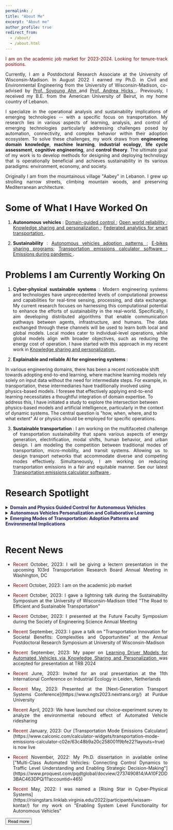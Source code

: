 ```yaml
---
permalink: /
title: "About Me"
excerpt: "About me"
author_profile: true
redirect_from: 
  - /about/
  - /about.html
---
```


<p align="justify"> <span style="color:darkred"> I am on the academic job market for 2023-2024. Looking for tenure-track positions.</span> </p>

<p align="justify"> Currently, I am a Postdoctoral Research Associate at the University of Wisconsin-Madison. In August 2022 I earned my Ph.D. in Civil and Environmental Engineering from the University of Wisconsin-Madison, co-advised by <a href="https://directory.engr.wisc.edu/cee/Faculty/Ahn_Soyoung/" target=_blank> Prof. Soyoung Ahn </a> and <a href="https://directory.engr.wisc.edu/cee/Faculty/Hicks_Andrea/" target=_blank> Prof. Andrea Hicks </a>. Previously, I received my B.E. from the American University of Beirut, in my home country of Lebanon. </p>

<p align="justify"> I specialize in the operational analysis and sustainability implications of emerging technologies -- with a specific focus on transportation. My research lies in various aspects of learning, analysis, and control of emerging technologies particularly addressing challenges posed by automation, connectivity, and complex behavior within their adoption ecosystem. To solve these challenges, my work draws from <b>engineering domain knowledge</b>, <b>machine learning</b>, <b>industrial ecology</b>, <b>life cycle assessment</b>, <b>cognitive engineering</b>, and <b>control theory</b>. The ultimate goal of my work is to develop methods for designing and deploying technology that is operationally beneficial and achieves sustainability in its various paradigms: environment, economy, and society. </p>

<p align="justify"> Originally I am from the mountainous village "Aabey" in Lebanon. I grew up strolling narrow streets, climbing mountain woods, and preserving Mediterranean architecture. </p>

Some of What I Have Worked On 
======
1. <p align="justify"> <b> Autonomous vehicles </b>: <a href="https://www.sciencedirect.com/science/article/pii/S0968090X21001844"> Domain-guided control </a>; <a href="https://papers.ssrn.com/sol3/papers.cfm?abstract_id=4370172"> Open world reliability </a>; <a href="https://arxiv.org/abs/2308.16870"> Knowledge sharing and personalization </a>; <a href="https://ieeexplore.ieee.org/abstract/document/9611259"> Federated analytics for smart transportation </a>.</p>
2. <p align="justify"> <b> Sustainability </b>: <a href="https://iopscience.iop.org/article/10.1088/1748-9326/abf6f4/meta"> Autonomous vehicles adoption patterns </a>; <a href="https://iopscience.iop.org/article/10.1088/2634-4505/ac7c8b/meta"> E-bikes sharing programs</a>; <a href="https://sites.google.com/view/cheeseburgercalculator/home"> Transportation emissions calculator software </a>; <a href="https://iopscience.iop.org/article/10.1088/2634-4505/ac9a68/meta"> Emissions during pandemic </a>.</p>

Problems I am Currently Working On  
======
1. <p align="justify"> <b> Cyber-physical sustainable systems </b>: Modern engineering systems and technologies have unprecedented levels of computational prowess and capabilities for real-time sensing, processing, and data exchange. My current research focuses on harnessing this computational potential to enhance the efforts of sustainability in the real-world. Specifically, I aim developing distributed algorithms that enable communication pathways between agents, infrastructure, and humans. The data exchanged through these channels will be used to learn both local and global models. Local modes cater to individual-level operations, while global models align with broader objectives, such as reducing the energy cost of operation. I have started with this approach in my recent work in <a href="https://arxiv.org/abs/2308.16870"> Knowledge sharing and personalization </a>. </p> 

2. <p align="justify"> <b> Explainable and reliable AI for engineering systems </b>: 
In various engineering domains, there has been a recent noticeable shift towards adopting end-to-end learning, where machine learning models rely solely on input data without the need for intermediate steps. For example, in transportation, these intermediaries have traditionally involved using physics-based models. I foresee that effectively applying end-to-end learning necessitates a thoughtful integration of domain expertise. To address this, I have initiated a study to explore the intersection between physics-based models and artificial intelligence, particularly in the context of dynamic systems. The central question is "how, when, where, and to what extent" AI or physics should be employed for specific operations.</p>

3. <p align="justify"> <b> Sustainable transportation </b>: I am working on the multifaceted challenge of transportation sustainability that spans various aspects of energy generation, electrification, modal shifts, human behavior, and urban design. I am modeling the competition between traditional modes of transportation, micro-mobility, and transit systems. Allowing us to design transport networks that accommodate diverse and competing modes effectively. Simultaneously, I am working on reducing transportation emissions in a fair and equitable manner. See our latest <a href="https://sites.google.com/view/cheeseburgercalculator/home"> Transportation emissions calculator software </a>.</p>

Research Spotlight
======

<details>

<summary><b><span style="color:MidnightBlue"> Domain and Physics Guided Control for Autonomous Vehicles </span></b></summary>

<h3> I. From Control Algorithm to Traffic Dynamics <a href="https://www.sciencedirect.com/science/article/pii/S0968090X21001844"> [Paper Link] </a></h3>
<center>
  <img src="../images/r1.jpg" width="100%" />
</center>

<p align="justify"> AVs are typically designed with a focus on individual vehicle performance, and little attention to traffic behavior in terms of stability and efficiency. In this work, we formulate an intuitive physics-based response function that is capable of translating AV control algorithm and parameters into traffic-level dynamics. Allowing us to specify the control design of an AV in wats that consider traffic-level performance. </p>

<h3> II. Expected Performance vs. Real-world Performance: Addressing Real-world Uncertainties <a href="https://arxiv.org/abs/2210.13683"> [Paper Link] </a> </h3>
<center>
  <img src="../images/r2.png" width="80%" />
</center>

<p align="justify"> In the real-world AVs operate under complex environments where they are expected to be exposed to exogenous and endogenous uncertainties. A major challenge lies in the complexity of integrating these uncertainties into the control system and the design of the AV as it is often hard to formulate an analytical representation of them. Tn this work, we propose a methodology to estimate uncertainties in AV's driver model - specifically those related to vehicular dynamics - and preserve a desired performance from the AV against real-world uncertainties that are unaccounted for. Our methodology uses three sequential components: (i) Stochastic Gradient Langevin Dynamics (SGLD) is used to estimate parameter uncertainty in real-time relying only on AV onboard sensor data, (ii) dynamic monitoring of the driver model performance (stability, safety, and traffic implications), and (iii) strategic actions for adjustments in driver model if anomaly is detected. </p>

</details>


<details>
<summary><b><span style="color:MidnightBlue"> Autonomous Vehicles Personalization and Collaborative Learning </span></b> </summary>
<center>
  <img src="../images/r3.png" width="80%" />
</center>

<p align="justify"> In this work, we present a training framework for learning AVs driver models via knowledge sharing between different vehicles and personalization. In our collaborative scheme, vehicles borrow strength from each others while retaining a personalized model tailored to the vehicle's unique properties and conditions. We adopt a federated learning algorithm that circumvents the need to share raw data between vehicle. </p>

<p align="justify"> This approach allows to train safer and more reliable AVs, while retaining a desired personalized behavior for each unique vehicle. Read more about out work here <a href="https://arxiv.org/abs/2210.13683"> [Paper Link] </a> </p>

</details>


<details>
<summary><b><span style="color:MidnightBlue"> Emerging Modes of Transportation: Adoption Patterns and Environmental Implications </span></b></summary>

<h3> I. Autonomous Vehicle Adoption and Environmental Implications <a href="https://iopscience.iop.org/article/10.1088/1748-9326/abf6f4/meta"> [Paper Link] </a></h3>
<center>
  <img src="../images/r4.png" width="70%" />
</center>

<p align="justify"> The adoption of Autonomous Vehicles as a viable mode of transportation comes with an complex web of modal shifts and travel behavior. We find that this technology enjoys a level of attractiveness by different users that can induce a modal shift away from traditional modes of transportation as transit, or personal vehicles. This translates to an increase in environmental impacts across different categories: energy consumption, greenhouse gas emissions, particulate matter, sulfur and nitrogen oxides. </p>

<p align="justify"> Adopting electric autonomous vehicles can offset the increase in emissions however it is dependent on two main factors: (i) adoption rate, and (ii) electricity generation mix. </p>

<h3> II. E-bikes Adoption and Environmental Implications <a href="https://iopscience.iop.org/article/10.1088/2634-4505/ac7c8b/meta"> [Paper Link] </a></h3>
<center>
  <img src="../images/r5.png" width="70%" />
</center>

<p align="justify"> We analyze the ability of an E-bike sharing program in reducing environmental emissions of the transportation system. Based on a mode choice model informed from revealed and stated preference survey, we show that E-bikes are able to compete for ridership. Specifically, E-bikes can attract users away from personal vehicles in trip distances between 1-2.5 miles, resulting in a reduction in overall emissions. </p>

</details><br>

Recent News
======
* <p align="justify"> <span style="color:darkred"> Recent </span> October, 2023: I will be giving a lectern presentation in the upcoming 103rd Transportation Research Board Annual Meeting in Washington, DC </p>
* <p align="justify"> <span style="color:darkred"> Recent </span> October, 2023: I am on the academic job market </p>
* <p align="justify"> <span style="color:darkred"> Recent </span> October, 2023: I gave a lightning talk during the Sustainability Symposium at the University of Wisconsin-Madison titled "The Road to Efficient and Sustainable Transportation" </p>
* <p align="justify"> <span style="color:darkred"> Recent </span> October, 2023: I presented at the Future Faculty Symposium during the Society of Engineering Science Annual Meeting </p>
* <p align="justify"> <span style="color:darkred"> Recent </span> September, 2023: I gave a talk on "Transportation Innovation for Societal Benefits: Complexities and Opportunities" at the Annual Postdoctoral Research Symposium at University of Wisconsin-Madison </p>
* <p align="justify"> <span style="color:darkred"> Recent </span> September, 2023: My paper on <a href="https://arxiv.org/abs/2308.16870"> Learning Driver Models for Automated Vehicles via Knowledge Sharing and Personalization </a> was accepted for presentation at TRB 2024 </p>
* <p align="justify"> <span style="color:darkred"> Recent </span> June, 2023: Invited for an oral presentation at the 11th International Conference on Industrial Ecology in Leiden, Netherlands </p>
* <p align="justify"> <span style="color:darkred"> Recent </span> May, 2023: Presented at the [Next-Generation Transport Systems Conference](https://www.ngts2023.nextrans.org/) at Purdue University </p>
* <p align="justify"> <span style="color:darkred"> Recent </span> April, 2023: We have launched our choice-experiment survey to analyze the environmental rebound effect of Automated Vehicle ridesharing </p>
* <p align="justify"> <span style="color:darkred"> Recent </span> January, 2023: Our [Transportation Mode Emissions Calculator](https://www.calconic.com/calculator-widgets/transportation-mode-emissions-calculator-c02e/63c48b9a20c258001f9bfe22?layouts=true) is now live </p>
* <p align="justify"> <span style="color:darkred"> Recent </span> November, 2022: My Ph.D. dissertation in available online ["Multi-Class Automated Vehicles: Connecting Control Dynamics to Traffic Level Understanding and Enabling Strategic Decision-Making"](https://www.proquest.com/pqdtglobal/docview/2737490814/AA10F2DD3BAC463DPQ/1?accountid=465) </p>
* <p align="justify"> <span style="color:darkred"> Recent </span> May, 2022: I was named a [Rising Star in Cyber-Physical Systems](https://risingstars.linklab.virginia.edu/2022/participants/wissam-kontar/) for my work on "Enabling System Level Functionality for Autonomous Vehicles" </p>

<button onclick="window.location.href='https://wissamkontar.github.io/news/';">Read more</button>


